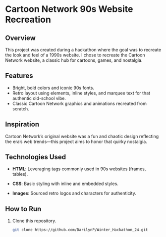 # Cartoon Network 90s Website Recreation

## Overview

This project was created during a hackathon where the goal was to recreate the look and feel of a 1990s website. I chose to recreate the Cartoon Network website, a classic hub for cartoons, games, and nostalgia.

## Features

- Bright, bold colors and iconic 90s fonts.
- Retro layout using elements, inline styles, and marquee text for that authentic old-school vibe.
- Classic Cartoon Network graphics and animations recreated from scratch.

## Inspiration

Cartoon Network’s original website was a fun and chaotic design reflecting the era’s web trends—this project aims to honor that quirky nostalgia.

## Technologies Used

- **HTML**: Leveraging tags commonly used in 90s websites (frames, tables).
- **CSS**: Basic styling with inline and embedded styles.

- **Images**: Sourced retro logos and characters for authenticity.

## How to Run

1. Clone this repository.
   ```bash
   git clone https://github.com/DarilynP/Winter_Hackathon_24.git
   ```
